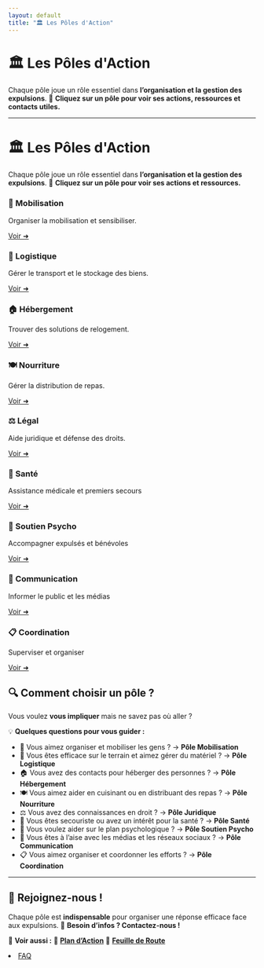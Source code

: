 ```yaml
---
layout: default
title: "🏛 Les Pôles d'Action"
---
```

# 🏛 Les Pôles d'Action

Chaque pôle joue un rôle essentiel dans **l’organisation et la gestion des expulsions**.
📌 **Cliquez sur un pôle pour voir ses actions, ressources et contacts utiles.**

---

# 🏛 Les Pôles d'Action

Chaque pôle joue un rôle essentiel dans **l’organisation et la gestion des expulsions**.
📌 **Cliquez sur un pôle pour voir ses actions et ressources.**

<div class="pole-grid">
    <div class="pole-card">
        <h3>📣 Mobilisation</h3>
        <p>Organiser la mobilisation et sensibiliser.</p>
        <a href="{{ site.baseurl }}/poles/mobilisation" class="button">Voir ➜</a>
    </div>
    <div class="pole-card">
        <h3>🚚 Logistique</h3>
        <p>Gérer le transport et le stockage des biens.</p>
        <a href="{{ site.baseurl }}/poles/logistique" class="button">Voir ➜</a>
    </div>
    <div class="pole-card">
        <h3>🏠 Hébergement</h3>
        <p>Trouver des solutions de relogement.</p>
        <a href="{{ site.baseurl }}/poles/hebergement" class="button">Voir ➜</a>
    </div>
    <div class="pole-card">
        <h3>🍽️ Nourriture</h3>
        <p>Gérer la distribution de repas.</p>
        <a href="{{ site.baseurl }}/poles/nourriture" class="button">Voir ➜</a>
    </div>
    <div class="pole-card">
        <h3>⚖️ Légal</h3>
        <p>Aide juridique et défense des droits.</p>
        <a href="{{ site.baseurl }}/poles/legal" class="button">Voir ➜</a>
    </div>
    <div class="pole-card">
        <h3>🏥 Santé</h3>
        <p>Assistance médicale et premiers secours</p>
        <a href="{{ site.baseurl }}/poles/sante" class="button">Voir ➜</a>
    </div>
    <div class="pole-card">
        <h3>💙 Soutien Psycho</h3>
        <p>Accompagner expulsés et bénévoles</p>
        <a href="{{ site.baseurl }}/poles/soutien-psy" class="button">Voir ➜</a>
    </div>
    <div class="pole-card">
        <h3>📢 Communication</h3>
        <p>Informer le public et les médias</p>
        <a href="{{ site.baseurl }}/poles/communication" class="button">Voir ➜</a>
    </div>
    <div class="pole-card">
        <h3>📋 Coordination</h3>
        <p>Superviser et organiser</p>
        <a href="{{ site.baseurl }}/poles/coordination" class="button">Voir ➜</a>
    </div>
</div>



## 🔍 **Comment choisir un pôle ?**

Vous voulez **vous impliquer** mais ne savez pas où aller ?

💡 **Quelques questions pour vous guider :**
- 📢 Vous aimez organiser et mobiliser les gens ? → **Pôle Mobilisation**
- 🚚 Vous êtes efficace sur le terrain et aimez gérer du matériel ? → **Pôle Logistique**
- 🏠 Vous avez des contacts pour héberger des personnes ? → **Pôle Hébergement**
- 🍽️ Vous aimez aider en cuisinant ou en distribuant des repas ? → **Pôle Nourriture**
- ⚖️ Vous avez des connaissances en droit ? → **Pôle Juridique**
- 🏥 Vous êtes secouriste ou avez un intérêt pour la santé ? → **Pôle Santé**
- 💙 Vous voulez aider sur le plan psychologique ? → **Pôle Soutien Psycho**
- 📢 Vous êtes à l’aise avec les médias et les réseaux sociaux ? → **Pôle Communication**
- 📋 Vous aimez organiser et coordonner les efforts ? → **Pôle Coordination**

---

## 📢 **Rejoignez-nous !**

Chaque pôle est **indispensable** pour organiser une réponse efficace face aux expulsions.
💬 **Besoin d’infos ? Contactez-nous !**

📌 **Voir aussi :**
🔹 **[Plan d’Action](../plan.md)**
🔹 **[Feuille de Route](../feuille-de-route.md)**
<li><a href="{{ site.baseurl }}/faq">FAQ</a></li>
